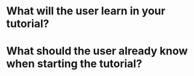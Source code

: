 # What will the user learn in your tutorial?


# What should the user already know when starting the tutorial?

